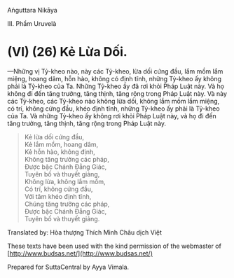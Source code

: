 Aṅguttara Nikāya

III. Phẩm Uruvelà

# (VI) (26) Kẻ Lừa Dối.

—Những vị Tỷ-kheo nào, này các Tỷ-kheo, lừa dối cứng đầu, lắm mồm lắm miệng, hoang dâm, hỗn hào, không có định tĩnh, những Tỷ-kheo ấy không phải là Tỷ-kheo của Ta. Những Tỷ-kheo ấy đã rơi khỏi Pháp Luật này. Và họ không đi đến tăng trưởng, tăng thịnh, tăng rộng trong Pháp Luật này. Và này các Tỷ-kheo, các Tỷ-kheo nào không lừa dối, không lắm mồm lắm miệng, có trí, không cứng đầu, khéo định tĩnh, những Tỷ-kheo ấy phải là Tỷ-kheo của Ta. Và những Tỷ-kheo ấy không rơi khỏi Pháp Luật này, và họ đi đến tăng trưởng, tăng thịnh, tăng rộng trong Pháp Luật này.

> Kẻ lừa dối cứng đầu,  
> Kẻ lắm mồm, hoang dâm,  
> Kẻ hỗn hào, không định,  
> Không tăng trưởng các pháp,  
> Ðược bậc Chánh Ðẳng Giác,  
> Tuyên bố và thuyết giảng,  
> Không lừa, không lắm mồm,  
> Có trí, không cứng đầu,  
> Với tâm khéo định tĩnh,  
> Chúng tăng trưởng các pháp,  
> Ðược bậc Chánh Ðẳng Giác,  
> Tuyên bố và thuyết giảng.

Translated by: Hòa thượng Thích Minh Châu dịch Việt

These texts have been used with the kind permission of the webmaster of [http://www.budsas.net/](http://www.budsas.net/)

Prepared for SuttaCentral by Ayya Vimala.